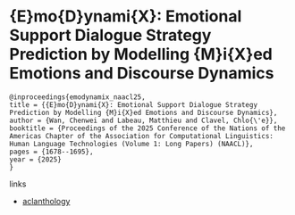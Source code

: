 # {E}mo{D}ynami{X}: Emotional Support Dialogue Strategy Prediction by Modelling {M}i{X}ed Emotions and Discourse Dynamics

```
@inproceedings{emodynamix_naacl25,
title = {{E}mo{D}ynami{X}: Emotional Support Dialogue Strategy Prediction by Modelling {M}i{X}ed Emotions and Discourse Dynamics},
author = {Wan, Chenwei and Labeau, Matthieu and Clavel, Chlo{\'e}},
booktitle = {Proceedings of the 2025 Conference of the Nations of the Americas Chapter of the Association for Computational Linguistics: Human Language Technologies (Volume 1: Long Papers) (NAACL)},
pages = {1678--1695},
year = {2025}
}
```

links
- [aclanthology](https://aclanthology.org/2025.naacl-long.81/)

